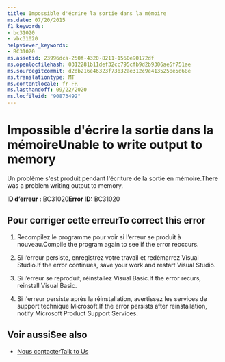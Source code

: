 ```yaml
---
title: Impossible d'écrire la sortie dans la mémoire
ms.date: 07/20/2015
f1_keywords:
- bc31020
- vbc31020
helpviewer_keywords:
- BC31020
ms.assetid: 23996dca-250f-4320-8211-1560e90172df
ms.openlocfilehash: 0312281b11def32cc795cfb9d2b9306ae5f751ae
ms.sourcegitcommit: d2db216e46323f73b32ae312c9e4135258e5d68e
ms.translationtype: MT
ms.contentlocale: fr-FR
ms.lasthandoff: 09/22/2020
ms.locfileid: "90873492"
---
```

# <a name="unable-to-write-output-to-memory"></a><span data-ttu-id="0823c-102">Impossible d'écrire la sortie dans la mémoire</span><span class="sxs-lookup"><span data-stu-id="0823c-102">Unable to write output to memory</span></span>

<span data-ttu-id="0823c-103">Un problème s'est produit pendant l'écriture de la sortie en mémoire.</span><span class="sxs-lookup"><span data-stu-id="0823c-103">There was a problem writing output to memory.</span></span>  
  
 <span data-ttu-id="0823c-104">**ID d’erreur :** BC31020</span><span class="sxs-lookup"><span data-stu-id="0823c-104">**Error ID:** BC31020</span></span>  
  
## <a name="to-correct-this-error"></a><span data-ttu-id="0823c-105">Pour corriger cette erreur</span><span class="sxs-lookup"><span data-stu-id="0823c-105">To correct this error</span></span>  
  
1. <span data-ttu-id="0823c-106">Recompilez le programme pour voir si l’erreur se produit à nouveau.</span><span class="sxs-lookup"><span data-stu-id="0823c-106">Compile the program again to see if the error reoccurs.</span></span>  
  
2. <span data-ttu-id="0823c-107">Si l’erreur persiste, enregistrez votre travail et redémarrez Visual Studio.</span><span class="sxs-lookup"><span data-stu-id="0823c-107">If the error continues, save your work and restart Visual Studio.</span></span>  
  
3. <span data-ttu-id="0823c-108">Si l’erreur se reproduit, réinstallez Visual Basic.</span><span class="sxs-lookup"><span data-stu-id="0823c-108">If the error recurs, reinstall Visual Basic.</span></span>  
  
4. <span data-ttu-id="0823c-109">Si l'erreur persiste après la réinstallation, avertissez les services de support technique Microsoft.</span><span class="sxs-lookup"><span data-stu-id="0823c-109">If the error persists after reinstallation, notify Microsoft Product Support Services.</span></span>  
  
## <a name="see-also"></a><span data-ttu-id="0823c-110">Voir aussi</span><span class="sxs-lookup"><span data-stu-id="0823c-110">See also</span></span>

- [<span data-ttu-id="0823c-111">Nous contacter</span><span class="sxs-lookup"><span data-stu-id="0823c-111">Talk to Us</span></span>](/visualstudio/ide/feedback-options)
